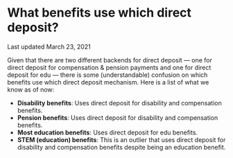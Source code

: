 # What benefits use which direct deposit?

Last updated March 23, 2021

Given that there are two different backends for direct deposit — one for direct deposit for compensation & pension payments and one for direct deposit for edu — there is some (understandable) confusion on which benefits use which direct deposit mechanism. Here is a list of what we know as of now:

- **Disability benefits**: Uses direct deposit for disability and compensation benefits.
- **Pension benefits**: Uses direct deposit for disability and compensation benefits.
- **Most education benefits**: Uses direct deposit for edu benefits.
- **STEM (education) benefits**: This is an outlier that uses direct deposit for disability and compensation benefits despite being an education benefit.
